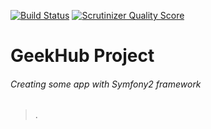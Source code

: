 [![Build Status](https://travis-ci.org/VeleslaV/gh_project.png?branch=master)](https://travis-ci.org/VeleslaV/gh_project)
[![Scrutinizer Quality Score](https://scrutinizer-ci.com/g/VeleslaV/gh_project/badges/quality-score.png?s=a8286001f7f4ee3af0ca97e81282b22cc96ea847)](https://scrutinizer-ci.com/g/VeleslaV/gh_project/)

GeekHub Project
========================
###### Creating some app with Symfony2 framework
>.